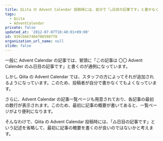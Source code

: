 ```yaml
---
title: Qiita の Advent Calendar 投稿時には、自分で「△日目の記事です」と書かなくてよいと思う
tags:
  - Qiita
  - AdventCalendar
private: false
updated_at: '2012-07-07T10:48:01+09:00'
id: 939cb667404f065987f8
organization_url_name: null
slide: false
---
```


一般に Advent Calendar の記事では、冒頭に「この記事は 〇〇 Advent Calender の△日目の記事です」と書くのが通例になっています。

しかし Qiita の Advent Calendar では、スタッフの方によってそれが追加されるようになっています。このため、投稿者が自分で書かなくてもよくなっています。

さらに、Advent Calendar の記事一覧ページも用意されており、各記事の最初の数行が表示されます。このため、最初に記事の概要が書いてあると、一覧ページがより便利になります。

そんなわけで、Qiita の Advent Calendar 投稿時には、「△日目の記事です」という記述を省略して、最初に記事の概要を書くのが良いのではないかと考えます。
